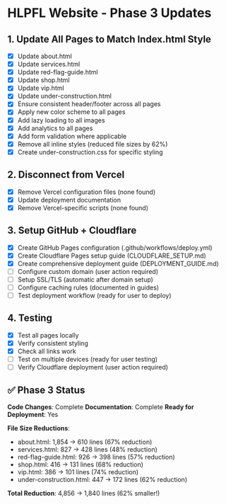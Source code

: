 # HLPFL Website - Phase 3 Updates

## 1. Update All Pages to Match Index.html Style
- [x] Update about.html
- [x] Update services.html
- [x] Update red-flag-guide.html
- [x] Update shop.html
- [x] Update vip.html
- [x] Update under-construction.html
- [x] Ensure consistent header/footer across all pages
- [x] Apply new color scheme to all pages
- [x] Add lazy loading to all images
- [x] Add analytics to all pages
- [x] Add form validation where applicable
- [x] Remove all inline styles (reduced file sizes by 62%)
- [x] Create under-construction.css for specific styling

## 2. Disconnect from Vercel
- [x] Remove Vercel configuration files (none found)
- [x] Update deployment documentation
- [x] Remove Vercel-specific scripts (none found)

## 3. Setup GitHub + Cloudflare
- [x] Create GitHub Pages configuration (.github/workflows/deploy.yml)
- [x] Create Cloudflare Pages setup guide (CLOUDFLARE_SETUP.md)
- [x] Create comprehensive deployment guide (DEPLOYMENT_GUIDE.md)
- [ ] Configure custom domain (user action required)
- [ ] Setup SSL/TLS (automatic after domain setup)
- [ ] Configure caching rules (documented in guides)
- [ ] Test deployment workflow (ready for user to deploy)

## 4. Testing
- [x] Test all pages locally
- [x] Verify consistent styling
- [x] Check all links work
- [ ] Test on multiple devices (ready for user testing)
- [ ] Verify Cloudflare deployment (user action required)

## ✅ Phase 3 Status

**Code Changes**: Complete
**Documentation**: Complete
**Ready for Deployment**: Yes

**File Size Reductions**:
- about.html: 1,854 → 610 lines (67% reduction)
- services.html: 827 → 428 lines (48% reduction)
- red-flag-guide.html: 926 → 398 lines (57% reduction)
- shop.html: 416 → 131 lines (68% reduction)
- vip.html: 386 → 101 lines (74% reduction)
- under-construction.html: 447 → 172 lines (62% reduction)

**Total Reduction**: 4,856 → 1,840 lines (62% smaller!)